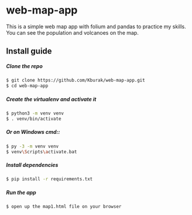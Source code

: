 # web-map-app

  This is a simple web map app with folium and pandas to practice my skills.
  You can see the population and volcanoes on the map.
 
## Install guide

##### Clone the repo

```bash
$ git clone https://github.com/Kburak/web-map-app.git
$ cd web-map-app
```
##### Create the virtualenv and activate it
```bash
$ python3 -m venv venv
$ . venv/bin/activate
```

##### Or on Windows cmd::
```bash
$ py -3 -m venv venv
$ venv\Scripts\activate.bat
```

##### Install dependencies
```bash
$ pip install -r requirements.txt
```

##### Run the app
```bash
$ open up the map1.html file on your browser
```